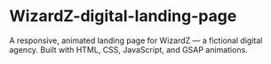 # WizardZ-digital-landing-page
A responsive, animated landing page for WizardZ — a fictional digital agency. Built with HTML, CSS, JavaScript, and GSAP animations.
